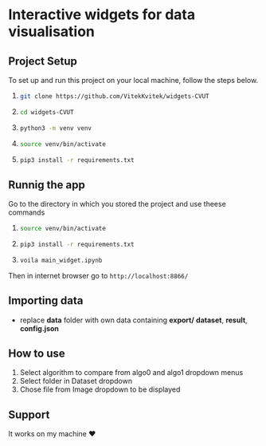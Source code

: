 # Interactive widgets for data visualisation

## Project Setup

To set up and run this project on your local machine, follow the steps below.
1. ```bash
   git clone https://github.com/VitekKvitek/widgets-CVUT
2. ```bash
   cd widgets-CVUT
3. ```bash
   python3 -m venv venv
4. ```bash
   source venv/bin/activate
5. ```bash
   pip3 install -r requirements.txt
## Runnig the app
Go to the directory in which you stored the project and use theese commands
1. ```bash
   source venv/bin/activate
2. ```bash
   pip3 install -r requirements.txt
3. ```bash
   voila main_widget.ipynb
Then in internet browser go to ``http://localhost:8866/`` 
## Importing data
* replace **data** folder with own data containing **export/** **dataset**, **result**, **config.json**
  
## How to use
1. Select algorithm to compare from algo0 and algo1 dropdown menus
2. Select folder in Dataset dropdown
3. Chose file from Image dropdown to be displayed

## Support
It works on my machine ❤️
